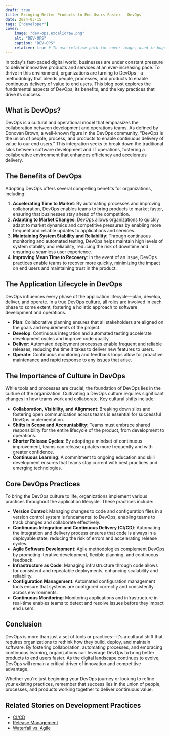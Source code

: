 ```yaml
---
draft: true
title: Bringing Better Products to End Users Faster - DevOps
date: 2024-03-15
tags: ["developer"]
cover:
    image: "dev-ops.excalidraw.png"
    alt: "DEV-OPS"
    caption: "DEV-OPS"
    relative: true # To use relative path for cover image, used in hugo Page-bundles
---
```


In today's fast-paced digital world, businesses are under constant pressure to deliver innovative products and services at an ever-increasing pace. To thrive in this environment, organizations are turning to DevOps—a methodology that blends people, processes, and products to enable continuous delivery of value to end users. This blog post explores the fundamental aspects of DevOps, its benefits, and the key practices that drive its success.

## What is DevOps?

DevOps is a cultural and operational model that emphasizes the collaboration between development and operations teams. As defined by Donovan Brown, a well-known figure in the DevOps community, "DevOps is the union of people, process, and products to enable continuous delivery of value to our end users." This integration seeks to break down the traditional silos between software development and IT operations, fostering a collaborative environment that enhances efficiency and accelerates delivery.

## The Benefits of DevOps

Adopting DevOps offers several compelling benefits for organizations, including:

1. **Accelerating Time to Market**: By automating processes and improving collaboration, DevOps enables teams to bring products to market faster, ensuring that businesses stay ahead of the competition.
2. **Adapting to Market Changes**: DevOps allows organizations to quickly adapt to market dynamics and competitive pressures by enabling more frequent and reliable updates to applications and services.
3. **Maintaining System Stability and Reliability**: Through continuous monitoring and automated testing, DevOps helps maintain high levels of system stability and reliability, reducing the risk of downtime and ensuring a seamless user experience.
4. **Improving Mean Time to Recovery**: In the event of an issue, DevOps practices enable teams to recover more quickly, minimizing the impact on end users and maintaining trust in the product.

## The Application Lifecycle in DevOps

DevOps influences every phase of the application lifecycle—plan, develop, deliver, and operate. In a true DevOps culture, all roles are involved in each phase to some extent, fostering a holistic approach to software development and operations.

- **Plan**: Collaborative planning ensures that all stakeholders are aligned on the goals and requirements of the project.
- **Develop**: Continuous integration and automated testing accelerate development cycles and improve code quality.
- **Deliver**: Automated deployment processes enable frequent and reliable releases, reducing the time it takes to deliver new features to users.
- **Operate**: Continuous monitoring and feedback loops allow for proactive maintenance and rapid response to any issues that arise.

## The Importance of Culture in DevOps

While tools and processes are crucial, the foundation of DevOps lies in the culture of the organization. Cultivating a DevOps culture requires significant changes in how teams work and collaborate. Key cultural shifts include:

- **Collaboration, Visibility, and Alignment**: Breaking down silos and fostering open communication across teams is essential for successful DevOps implementation.
- **Shifts in Scope and Accountability**: Teams must embrace shared responsibility for the entire lifecycle of the product, from development to operations.
- **Shorter Release Cycles**: By adopting a mindset of continuous improvement, teams can release updates more frequently and with greater confidence.
- **Continuous Learning**: A commitment to ongoing education and skill development ensures that teams stay current with best practices and emerging technologies.

## Core DevOps Practices

To bring the DevOps culture to life, organizations implement various practices throughout the application lifecycle. These practices include:

- **Version Control**: Managing changes to code and configuration files in a version control system is fundamental to DevOps, enabling teams to track changes and collaborate effectively.
- **Continuous Integration and Continuous Delivery (CI/CD)**: Automating the integration and delivery process ensures that code is always in a deployable state, reducing the risk of errors and accelerating release cycles.
- **Agile Software Development**: Agile methodologies complement DevOps by promoting iterative development, flexible planning, and continuous feedback.
- **Infrastructure as Code**: Managing infrastructure through code allows for consistent and repeatable deployments, enhancing scalability and reliability.
- **Configuration Management**: Automated configuration management tools ensure that systems are configured correctly and consistently across environments.
- **Continuous Monitoring**: Monitoring applications and infrastructure in real-time enables teams to detect and resolve issues before they impact end users.

## Conclusion

DevOps is more than just a set of tools or practices—it's a cultural shift that requires organizations to rethink how they build, deploy, and maintain software. By fostering collaboration, automating processes, and embracing continuous learning, organizations can leverage DevOps to bring better products to end users faster. As the digital landscape continues to evolve, DevOps will remain a critical driver of innovation and competitive advantage.

Whether you're just beginning your DevOps journey or looking to refine your existing practices, remember that success lies in the union of people, processes, and products working together to deliver continuous value.

## Related Stories on Development Practices

- [CI/CD](../dev-practice_ci-cd/index.md)
- [Release Management](../dev-practice_release-management/index.md)
- [Waterfall vs. Agile](../dev-practice_waterfall-vs-agile/index.md)